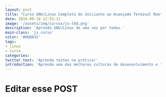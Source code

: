 ```yaml
---
layout: post
title: "Curso GNU/Linux Completo do Iniciante ao Avançado Terminal Root"
date: 2016-09-10 12:53:11
image: '/assets/img/cursos/js-tdd.png'
description: 'Aprenda GNU/Linux de uma vez por todas.'
main-class: 'js curso'
color: '#D6BA32'
tags:
- linux
- curso
categories:
twitter_text: 'Aprenda testes na prática!'
introduction: 'Aprenda uma das melhores culturas de desenvolvimento e tenha portas abertas no mercado.'
---
```


# Editar esse POST
